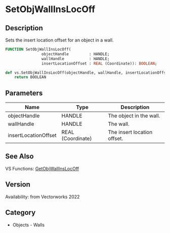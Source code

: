 # SetObjWallInsLocOff

## Description
Sets the insert location offset for an object in a wall.

```pascal
FUNCTION SetObjWallInsLocOff(
				objectHandle         : HANDLE;
				wallHandle           : HANDLE;
				insertLocationOffset : REAL (Coordinate)): BOOLEAN;
```

```python
def vs.SetObjWallInsLocOff(objectHandle, wallHandle, insertLocationOffset):
    return BOOLEAN
```

## Parameters
|Name|Type|Description|
|---|---|---|
|objectHandle|HANDLE|The object in the wall.|
|wallHandle|HANDLE|The wall.|
|insertLocationOffset|REAL (Coordinate)|The insert location offset.|

## See Also
VS Functions:
[GetObjWallInsLocOff](GetObjWallInsLocOff.md)

## Version
Availability: from Vectorworks 2022

## Category
* Objects - Walls

